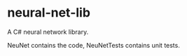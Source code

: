 # neural-net-lib
A C# neural network library.

NeuNet contains the code, NeuNetTests contains unit tests.

